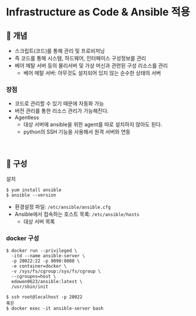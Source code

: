 # Infrastructure as Code & Ansible 적용

## 📌 개념

- 스크립트(코드)를 통해 관리 및 프로비저닝
- 즉 코드를 통해 시스템, 하드웨어, 인터페이스 구성정보를 관리
- 베어 메탈 서버 등의 물리서버 및 가상 머신과 관련된 구성 리소스를 관리
  - 베어 메탈 서버: 아무것도 설치되어 있지 않는 순수한 상태의 서버

### 장점
- 코드로 관리할 수 있기 때문에 자동화 가능
- 버전 관리를 통한 리소스 관리가 가능해진다.
- Agentless
  - 대상 서버에 ansible을 위한 agent를 따로 설치하지 않아도 된다. 
  - python의 SSH 기능을 사용해서 원격 서버와 연동

<br>

## :pushpin: 구성

설치
```shell
$ yum install ansible
$ ansible --version
```
- 환경설정 파일: `/etc/ansible/ansible.cfg`
- Ansible에서 접속하는 호스트 목록: `/etc/ansible/hosts`
  - 대상 서버 목록

### docker 구성

```shell
$ docker run --privileged \
  -itd --name ansible-server \
  -p 20022:22 -p 9090:8080 \
  -e container=docker \
  -v /sys/fs/cgroup:/sys/fs/cgroup \
  --cgroupns=host \
  edowon0623/ansible:latest \
  /usr/sbin/init

$ ssh root@localhost -p 20022
혹은
$ docker exec -it ansible-server bash
```